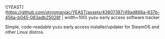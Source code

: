 ![YEAST](https://github.com/styromaniac/YEAST/assets/43807387/49ad866a-637b-456a-b045-083adb25026f | width=100)
yuzu early access software tracker

Simple, code-readable yuzu early access installer/updater for SteamOS and other Linux distros.
